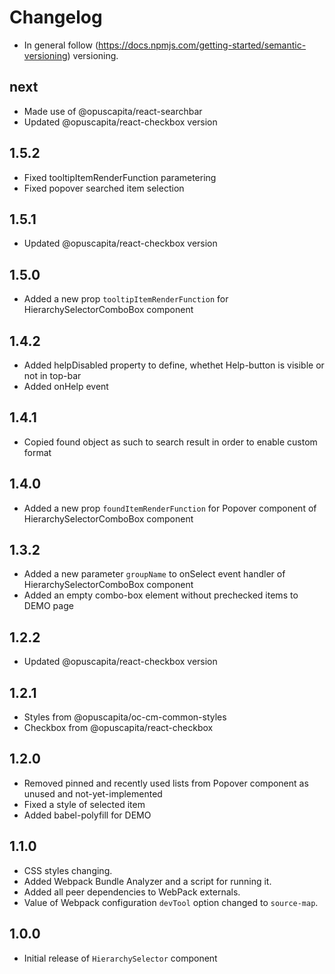 # Changelog

* In general follow (https://docs.npmjs.com/getting-started/semantic-versioning) versioning.

## next

* Made use of @opuscapita/react-searchbar
* Updated @opuscapita/react-checkbox version

## 1.5.2

* Fixed tooltipItemRenderFunction parametering
* Fixed popover searched item selection

## 1.5.1

* Updated @opuscapita/react-checkbox version

## 1.5.0

* Added a new prop `tooltipItemRenderFunction` for HierarchySelectorComboBox component 

## 1.4.2
* Added helpDisabled property to define, whethet Help-button is visible or not in top-bar
* Added onHelp event

## 1.4.1

* Copied found object as such to search result in order to enable custom format

## 1.4.0

* Added a new prop `foundItemRenderFunction` for Popover component of HierarchySelectorComboBox component

## 1.3.2

* Added a new parameter `groupName` to onSelect event handler of HierarchySelectorComboBox component
* Added an empty combo-box element without prechecked items to DEMO page

## 1.2.2

* Updated @opuscapita/react-checkbox version

## 1.2.1

* Styles from @opuscapita/oc-cm-common-styles
* Checkbox from @opuscapita/react-checkbox

## 1.2.0

* Removed pinned and recently used lists from Popover component as unused and not-yet-implemented
* Fixed a style of selected item
* Added babel-polyfill for DEMO

## 1.1.0

* CSS styles changing.
* Added Webpack Bundle Analyzer and a script for running it.
* Added all peer dependencies to WebPack externals.
* Value of Webpack configuration `devTool` option changed to `source-map`.

## 1.0.0

* Initial release of `HierarchySelector` component
